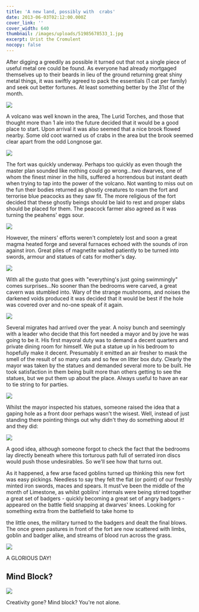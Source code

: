 ```yaml
---
title: 'A new land, possibly with  crabs'
date: 2013-06-03T02:12:00.000Z
cover_link: ''
cover_width: 640
thumbnail: /images/uploads/51985678533_1.jpg
excerpt: Urist the Cromulent
nocopy: false
---
```

After digging a greedily as possible it turned out that not a single piece of useful metal ore could be found. As everyone had already mortgaged themselves up to their beards in lieu of the ground returning great shiny metal things, it was swiftly agreed to pack the essentials (1 cat per family) and seek out better fortunes. At least something better by the 31st of the month.

![](/images/uploads/51985678533_0.jpg)

A volcano was well known in the area, The Lurid Torches, and those that thought more than 1 ale into the future decided that it would be a good place to start. Upon arrival it was also seemed that a nice brook flowed nearby. Some old coot warned us of crabs in the area but the brook seemed clear apart from the odd Longnose gar. 

![](/images/uploads/51985678533_1.jpg)

The fort was quickly underway. Perhaps too quickly as even though the master plan sounded like nothing could go wrong...two dwarves, one of whom the finest miner in the hills, suffered a horrendous but instant death when trying to tap into the power of the volcano. Not wanting to miss out on the fun their bodies returned as ghostly creatures to roam the fort and terrorise blue peacocks as they saw fit. The more religious of the fort decided that these ghostly beings should be laid to rest and proper slabs should be placed for them. The peacock farmer also agreed as it was turning the peahens' eggs sour.

![](/images/uploads/51985678533_2.png)

However, the miners' efforts weren't completely lost and soon a great magma heated forge and several furnaces echoed with the sounds of iron against iron. Great piles of magnetite waited patiently to be turned into swords, armour and statues of cats for mother's day. 

![](/images/uploads/51985678533_3.png)

With all the gusto that goes with "everything's just going swimmingly" comes surprises...No sooner than the bedrooms were carved, a great cavern was stumbled into. Wary of the strange mushrooms, and noises the darkened voids produced it was decided that it would be best if the hole was covered over and no-one speak of it again. 

![](/images/uploads/51985678533_4.png)

Several migrates had arrived over the year. A noisy bunch and seemingly with a leader who decide that this fort needed a mayor and by jove he was going to be it. His first mayoral duty was to demand a decent quarters and private dining room for himself. We put a statue up in his bedroom to hopefully make it decent. Presumably it emitted an air fresher to mask the smell of the result of so many cats and so few on litter box duty. Clearly the mayor was taken by the statues and demanded several more to be built. He took satisfaction in them being built more than others getting to see the statues, but we put them up about the place. Always useful to have an ear to tie string to for parties. 

![](/images/uploads/51985678533_5.png)

Whilst the mayor inspected his statues, someone raised the idea that a gaping hole as a front door perhaps wasn't the wisest. Well, instead of just standing there pointing things out why didn't they do something about it! and they did:

![](/images/uploads/51985678533_6.png)

A good idea, although someone forgot to check the fact that the bedrooms lay directly beneath where this torturous path full of serrated iron discs would push those undesirables. So we'll see how that turns out. 

As it happened, a few arse faced goblins turned up thinking this new fort was easy pickings. Needless to say they felt the flat (or point) of our freshly minted iron swords, maces and spears. It must've been the middle of the month of Limestone, as whilst goblins' internals were being stirred together a great set of badgers - quickly becoming a great set of angry badgers - appeared on the battle field snapping at dwarves' knees. Looking for something extra from the battlefield to take home to

the little ones, the military turned to the badgers and dealt the final blows. The once green pastures in front of the fort are now scattered with limbs, goblin and badger alike, and streams of blood run across the grass.

![](/images/uploads/51985678533_7.png)

A GLORIOUS DAY!

## Mind Block?

![](/images/uploads/51975853652.png)

Creativity gone? Mind block? You're not alone.
